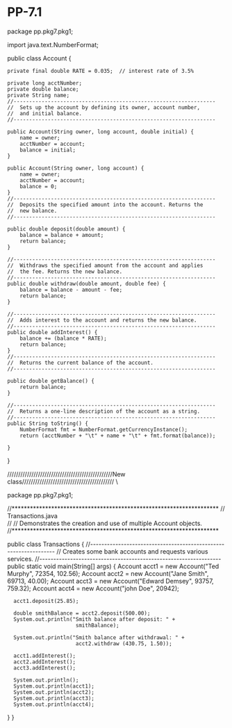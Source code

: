 # PP-7.1

package pp.pkg7.pkg1;


import java.text.NumberFormat;

public class Account {

    private final double RATE = 0.035;  // interest rate of 3.5%

    private long acctNumber;
    private double balance;
    private String name;
    //-----------------------------------------------------------------
    //  Sets up the account by defining its owner, account number,
    //  and initial balance.
    //-----------------------------------------------------------------

    public Account(String owner, long account, double initial) {
        name = owner;
        acctNumber = account;
        balance = initial;
    }
    
    public Account(String owner, long account) {
        name = owner;
        acctNumber = account;
        balance = 0;
    }
    //-----------------------------------------------------------------
    //  Deposits the specified amount into the account. Returns the
    //  new balance.
    //-----------------------------------------------------------------

    public double deposit(double amount) {
        balance = balance + amount;
        return balance;
    }

    //-----------------------------------------------------------------
    //  Withdraws the specified amount from the account and applies
    //  the fee. Returns the new balance.
    //-----------------------------------------------------------------
    public double withdraw(double amount, double fee) {
        balance = balance - amount - fee;
        return balance;
    }

    //-----------------------------------------------------------------
    //  Adds interest to the account and returns the new balance.
    //-----------------------------------------------------------------
    public double addInterest() {
        balance += (balance * RATE);
        return balance;
    }
    //-----------------------------------------------------------------
    //  Returns the current balance of the account.
    //-----------------------------------------------------------------

    public double getBalance() {
        return balance;
    }

    //-----------------------------------------------------------------
    //  Returns a one-line description of the account as a string.
    //-----------------------------------------------------------------
    public String toString() {
        NumberFormat fmt = NumberFormat.getCurrencyInstance();
        return (acctNumber + "\t" + name + "\t" + fmt.format(balance));
        
    }
    
}




////////////////////////////////////////////////New class//////////////////////////////////////////
\


package pp.pkg7.pkg1;

//********************************************************************
//  Transactions.java       
//
//  Demonstrates the creation and use of multiple Account objects.
//********************************************************************

public class Transactions
{
   //-----------------------------------------------------------------
   //  Creates some bank accounts and requests various services.
   //-----------------------------------------------------------------
   public static void main(String[] args)
   {
      Account acct1 = new Account("Ted Murphy", 72354, 102.56);
      Account acct2 = new Account("Jane Smith", 69713, 40.00);
      Account acct3 = new Account("Edward Demsey", 93757, 759.32);
      Account acct4 = new Account("john Doe", 20942);

      acct1.deposit(25.85);

      double smithBalance = acct2.deposit(500.00);
      System.out.println("Smith balance after deposit: " +
                          smithBalance);

      System.out.println("Smith balance after withdrawal: " + 
                          acct2.withdraw (430.75, 1.50));

      acct1.addInterest();
      acct2.addInterest();
      acct3.addInterest();

      System.out.println();
      System.out.println(acct1);
      System.out.println(acct2);
      System.out.println(acct3);
      System.out.println(acct4);
   }
}

